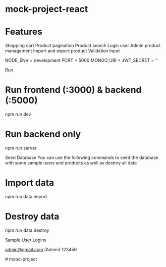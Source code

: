 ﻿# mock-project-react
 
# Features
Shopping cart
Product pagination
Product search
Login user
Admin product management
Import and export product
Validation Input


NODE_ENV = development
PORT = 5000
MONGO_URI = 
JWT_SECRET = ''


Run
# Run frontend (:3000) & backend (:5000)
npm run dev

# Run backend only
npm run server


Seed Database
You can use the following commands to seed the database with some sample users and products as well as destroy all data

# Import data
npm run data:import

# Destroy data
npm run data:destroy

Sample User Logins

admin@gmail.com (Admin)
123456

#   m o o c - p r o j e c t  
 